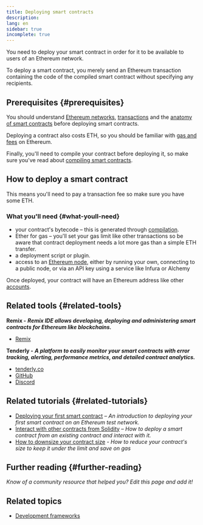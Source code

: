 ```yaml
---
title: Deploying smart contracts
description:
lang: en
sidebar: true
incomplete: true
---
```


You need to deploy your smart contract in order for it to be available to users of an Ethereum network.

To deploy a smart contract, you merely send an Ethereum transaction containing the code of the compiled smart contract without specifying any recipients.

## Prerequisites {#prerequisites}

You should understand [Ethereum networks](/developers/docs/networks/), [transactions](/developers/docs/transactions/) and the [anatomy of smart contracts](/developers/docs/smart-contracts/anatomy/) before deploying smart contracts.

Deploying a contract also costs ETH, so you should be familiar with [gas and fees](/developers/docs/gas/) on Ethereum.

Finally, you'll need to compile your contract before deploying it, so make sure you've read about [compiling smart contracts](/developers/docs/smart-contracts/compiling/).

## How to deploy a smart contract

This means you'll need to pay a transaction fee so make sure you have some ETH.

### What you'll need {#what-youll-need}

- your contract's bytecode – this is generated through [compilation](/developers/docs/smart-contracts/compiling/).
- Ether for gas – you'll set your gas limit like other transactions so be aware that contract deployment needs a lot more gas than a simple ETH transfer.
- a deployment script or plugin.
- access to an [Ethereum node](/developers/docs/nodes-and-clients/), either by running your own, connecting to a public node, or via an API key using a service like Infura or Alchemy

<!-- TODO Elaborate on options: e.g. run a node, use a node as a service etc. -->

<!-- TODO! -->
<!-- ### Steps to deploy a smart contract -->

Once deployed, your contract will have an Ethereum address like other [accounts](/developers/docs/accounts/).

## Related tools {#related-tools}

**Remix -** **_Remix IDE allows developing, deploying and administering smart contracts for Ethereum like blockchains._**

- [Remix](https://remix.ethereum.org)

**Tenderly -** **_A platform to easily monitor your smart contracts with error tracking, alerting, performance metrics, and detailed contract analytics._**

- [tenderly.co](https://tenderly.co/)
- [GitHub](https://github.com/Tenderly)
- [Discord](https://discord.gg/eCWjuvt)

## Related tutorials {#related-tutorials}

- [Deploying your first smart contract](/developers/tutorials/deploying-your-first-smart-contract/) _– An introduction to deploying your first smart contract on an Ethereum test network._
- [Interact with other contracts from Solidity](/developers/tutorials/interact-with-other-contracts-from-solidity/) _– How to deploy a smart contract from an existing contract and interact with it._
- [How to downsize your contract size](/developers/tutorials/downsizing-contracts-to-fight-the-contract-size-limit/) _- How to reduce your contract's size to keep it under the limit and save on gas_

## Further reading {#further-reading}

_Know of a community resource that helped you? Edit this page and add it!_

## Related topics

- [Development frameworks](/en/developers/docs/frameworks/)

